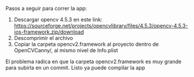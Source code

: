 Pasos a seguir para correr la app:

1. Descargar opencv 4.5.3 en este link: https://sourceforge.net/projects/opencvlibrary/files/4.5.3/opencv-4.5.3-ios-framework.zip/download
2. Descomprimir el archivo
3. Copiar la carpeta opencv2.framework al proyecto dentro de OpenCVCanny/, al mismo nivel de Info.plist

El problema radica en que la carpeta opencv2.framework es muy grande para subirla en un commit.
Listo ya puede compilar la app
